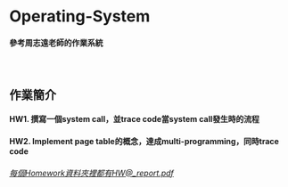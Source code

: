 # Operating-System 
#### 參考周志遠老師的作業系統
　　　
   　　　
      
## 作業簡介
#### HW1. 撰寫一個system call，並trace code當system call發生時的流程
#### HW2. Implement page table的概念，達成multi-programming，同時trace code
###### 每個Homework資料夾裡都有HW@_report.pdf
